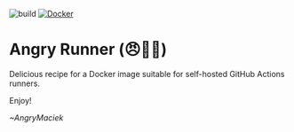 ![build](https://github.com/AngryMaciek/angry-runner/actions/workflows/build.yaml/badge.svg)
[![Docker](https://badgen.net/badge/icon/docker?icon=docker&label)](https://hub.docker.com/r/angrymaciek/angry-runner)

# Angry Runner (😠🏃‍♂️)

Delicious recipe for a Docker image suitable for self-hosted GitHub Actions runners.

Enjoy!

_~AngryMaciek_
